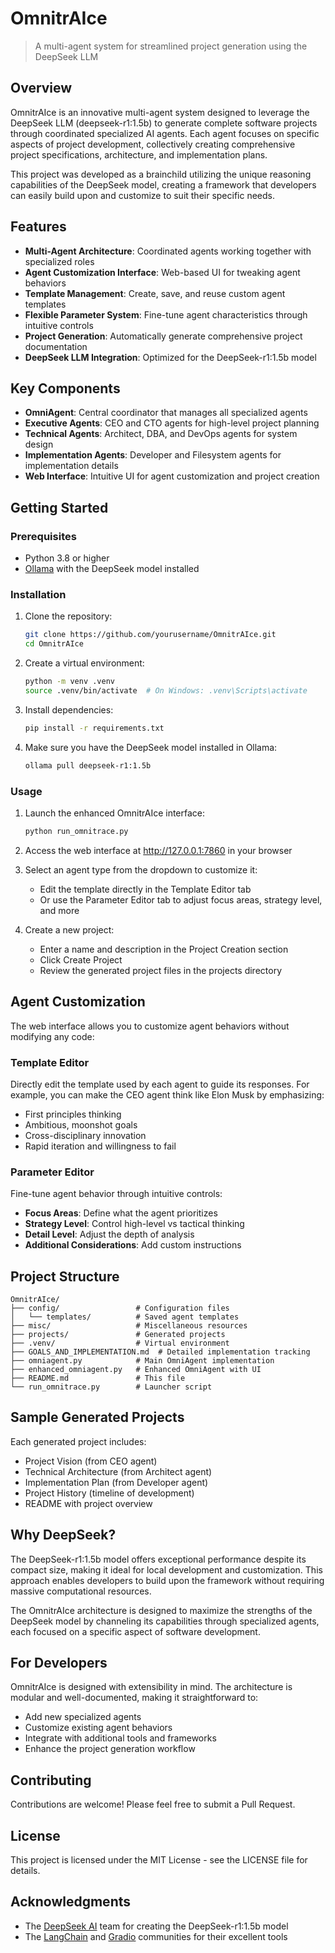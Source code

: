 # OmnitrAIce

> A multi-agent system for streamlined project generation using the DeepSeek LLM

## Overview

OmnitrAIce is an innovative multi-agent system designed to leverage the DeepSeek LLM (deepseek-r1:1.5b) to generate complete software projects through coordinated specialized AI agents. Each agent focuses on specific aspects of project development, collectively creating comprehensive project specifications, architecture, and implementation plans.

This project was developed as a brainchild utilizing the unique reasoning capabilities of the DeepSeek model, creating a framework that developers can easily build upon and customize to suit their specific needs.

## Features

- **Multi-Agent Architecture**: Coordinated agents working together with specialized roles
- **Agent Customization Interface**: Web-based UI for tweaking agent behaviors
- **Template Management**: Create, save, and reuse custom agent templates
- **Flexible Parameter System**: Fine-tune agent characteristics through intuitive controls
- **Project Generation**: Automatically generate comprehensive project documentation
- **DeepSeek LLM Integration**: Optimized for the DeepSeek-r1:1.5b model

## Key Components

- **OmniAgent**: Central coordinator that manages all specialized agents
- **Executive Agents**: CEO and CTO agents for high-level project planning
- **Technical Agents**: Architect, DBA, and DevOps agents for system design
- **Implementation Agents**: Developer and Filesystem agents for implementation details
- **Web Interface**: Intuitive UI for agent customization and project creation

## Getting Started

### Prerequisites

- Python 3.8 or higher
- [Ollama](https://ollama.ai/) with the DeepSeek model installed

### Installation

1. Clone the repository:
   ```bash
   git clone https://github.com/yourusername/OmnitrAIce.git
   cd OmnitrAIce
   ```

2. Create a virtual environment:
   ```bash
   python -m venv .venv
   source .venv/bin/activate  # On Windows: .venv\Scripts\activate
   ```

3. Install dependencies:
   ```bash
   pip install -r requirements.txt
   ```

4. Make sure you have the DeepSeek model installed in Ollama:
   ```bash
   ollama pull deepseek-r1:1.5b
   ```

### Usage

1. Launch the enhanced OmnitrAIce interface:
   ```bash
   python run_omnitrace.py
   ```

2. Access the web interface at http://127.0.0.1:7860 in your browser

3. Select an agent type from the dropdown to customize it:
   - Edit the template directly in the Template Editor tab
   - Or use the Parameter Editor tab to adjust focus areas, strategy level, and more

4. Create a new project:
   - Enter a name and description in the Project Creation section
   - Click Create Project
   - Review the generated project files in the projects directory

## Agent Customization

The web interface allows you to customize agent behaviors without modifying any code:

### Template Editor
Directly edit the template used by each agent to guide its responses. For example, you can make the CEO agent think like Elon Musk by emphasizing:
- First principles thinking
- Ambitious, moonshot goals
- Cross-disciplinary innovation
- Rapid iteration and willingness to fail

### Parameter Editor
Fine-tune agent behavior through intuitive controls:
- **Focus Areas**: Define what the agent prioritizes
- **Strategy Level**: Control high-level vs tactical thinking
- **Detail Level**: Adjust the depth of analysis
- **Additional Considerations**: Add custom instructions

## Project Structure

```
OmnitrAIce/
├── config/                 # Configuration files
│   └── templates/          # Saved agent templates
├── misc/                   # Miscellaneous resources
├── projects/               # Generated projects
├── .venv/                  # Virtual environment
├── GOALS_AND_IMPLEMENTATION.md  # Detailed implementation tracking
├── omniagent.py            # Main OmniAgent implementation
├── enhanced_omniagent.py   # Enhanced OmniAgent with UI
├── README.md               # This file
└── run_omnitrace.py        # Launcher script
```

## Sample Generated Projects

Each generated project includes:
- Project Vision (from CEO agent)
- Technical Architecture (from Architect agent)
- Implementation Plan (from Developer agent)
- Project History (timeline of development)
- README with project overview

## Why DeepSeek?

The DeepSeek-r1:1.5b model offers exceptional performance despite its compact size, making it ideal for local development and customization. This approach enables developers to build upon the framework without requiring massive computational resources.

The OmnitrAIce architecture is designed to maximize the strengths of the DeepSeek model by channeling its capabilities through specialized agents, each focused on a specific aspect of software development.

## For Developers

OmnitrAIce is designed with extensibility in mind. The architecture is modular and well-documented, making it straightforward to:

- Add new specialized agents
- Customize existing agent behaviors
- Integrate with additional tools and frameworks
- Enhance the project generation workflow

## Contributing

Contributions are welcome! Please feel free to submit a Pull Request.

## License

This project is licensed under the MIT License - see the LICENSE file for details.

## Acknowledgments

- The [DeepSeek AI](https://deepseek.ai/) team for creating the DeepSeek-r1:1.5b model
- The [LangChain](https://langchain.com/) and [Gradio](https://gradio.app/) communities for their excellent tools